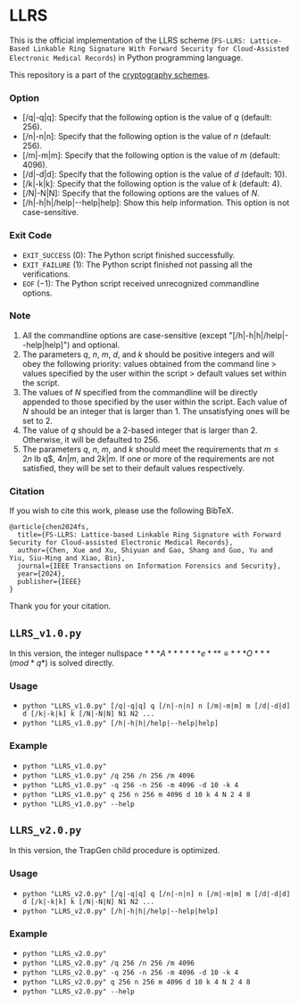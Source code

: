 # LLRS

This is the official implementation of the LLRS scheme (``FS-LLRS: Lattice-Based Linkable Ring Signature With Forward Security for Cloud-Assisted Electronic Medical Records``) in Python programming language. 

This repository is a part of the [cryptography schemes](https://github.com/BatchClayderman/Cryptography-Schemes). 

### Option

- [/q|-q|q]: Specify that the following option is the value of $q$ (default: $256$). 
- [/n|-n|n]: Specify that the following option is the value of $n$ (default: $256$). 
- [/m|-m|m]: Specify that the following option is the value of $m$ (default: $4096$). 
- [/d|-d|d]: Specify that the following option is the value of $d$ (default: $10$). 
- [/k|-k|k]: Specify that the following option is the value of $k$ (default: $4$). 
- [/N|-N|N]: Specify that the following options are the values of $N$. 
- [/h|-h|h|/help|--help|help]: Show this help information. This option is not case-sensitive. 

### Exit Code
- ``EXIT_SUCCESS`` ($0$): The Python script finished successfully. 
- ``EXIT_FAILURE`` ($1$): The Python script finished not passing all the verifications. 
- ``EOF`` ($-1$): The Python script received unrecognized commandline options. 

### Note

1) All the commandline options are case-sensitive (except "[/h|-h|h|/help|--help|help]") and optional. 
2) The parameters $q$, $n$, $m$, $d$, and $k$ should be positive integers and will obey the following priority: values obtained from the command line > values specified by the user within the script > default values set within the script. 
3) The values of $N$ specified from the commandline will be directly appended to those specified by the user within the script. Each value of $N$ should be an integer that is larger than $1$. The unsatisfying ones will be set to $2$. 
4) The value of $q$ should be a 2-based integer that is larger than $2$. Otherwise, it will be defaulted to 256. 
5) The parameters $q$, $n$, $m$, and $k$ should meet the requirements that $m \leqslant 2n$ lb q$, $4n | m$, and $2k | m$. If one or more of the requirements are not satisfied, they will be set to their default values respectively. 

### Citation

If you wish to cite this work, please use the following BibTeX. 

```
@article{chen2024fs,
  title={FS-LLRS: Lattice-based Linkable Ring Signature with Forward Security for Cloud-assisted Electronic Medical Records},
  author={Chen, Xue and Xu, Shiyuan and Gao, Shang and Guo, Yu and Yiu, Siu-Ming and Xiao, Bin},
  journal={IEEE Transactions on Information Forensics and Security},
  year={2024},
  publisher={IEEE}
}
```

Thank you for your citation. 

## ``LLRS_v1.0.py``

In this version, the integer nullspace $***A******e*** \equiv ***O*** (mod *q*)$ is solved directly. 

### Usage

- ``python "LLRS_v1.0.py" [/q|-q|q] q [/n|-n|n] n [/m|-m|m] m [/d|-d|d] d [/k|-k|k] k [/N|-N|N] N1 N2 ...``
- ``python "LLRS_v1.0.py" [/h|-h|h|/help|--help|help]``

### Example

- ``python "LLRS_v1.0.py"``
- ``python "LLRS_v1.0.py" /q 256 /n 256 /m 4096``
- ``python "LLRS_v1.0.py" -q 256 -n 256 -m 4096 -d 10 -k 4``
- ``python "LLRS_v1.0.py" q 256 n 256 m 4096 d 10 k 4 N 2 4 8``
- ``python "LLRS_v1.0.py" --help``

## ``LLRS_v2.0.py``

In this version, the TrapGen child procedure is optimized. 

### Usage

- ``python "LLRS_v2.0.py" [/q|-q|q] q [/n|-n|n] n [/m|-m|m] m [/d|-d|d] d [/k|-k|k] k [/N|-N|N] N1 N2 ...``
- ``python "LLRS_v2.0.py" [/h|-h|h|/help|--help|help]``

### Example

- ``python "LLRS_v2.0.py"``
- ``python "LLRS_v2.0.py" /q 256 /n 256 /m 4096``
- ``python "LLRS_v2.0.py" -q 256 -n 256 -m 4096 -d 10 -k 4``
- ``python "LLRS_v2.0.py" q 256 n 256 m 4096 d 10 k 4 N 2 4 8``
- ``python "LLRS_v2.0.py" --help``

